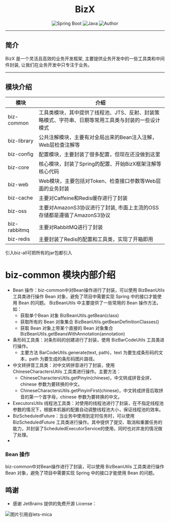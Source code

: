 <h1 align="center">BizX</h1>
<p align="center">
  <img src="https://img.shields.io/badge/Spring%20Boot-2.7.18-brightgreen" alt="Spring Boot"/>
  <img src="https://img.shields.io/badge/Java-8-blue" alt="Java"/>
  <img src="https://img.shields.io/badge/Author-francis-orange" alt="Author" />
</p>
<hr>


## 简介

BizX 是一个灵活且高效的业务开发框架, 主要提供业务开发中的一些工具类和中间件封装, 让我们在业务开发中只专注于业务。


-------------------------------------------------------------------------------

## 模块介绍

| 模块           | 介绍                                                  |
|--------------|-----------------------------------------------------|
| biz-common   | 工具类模块，其中提供了线程池、JTS、反射、封装策略模式、字符串、日期等常用工具类与封装的一些设计模式 |
| biz-library  | 公共注解模块，主要有对全局出来的Bean注入注解，Web层检查注解等                  |
| biz-config   | 配置模块，主要封装了很多配置，但现在还没做到这里                            |
| biz-core     | 核心模块，封装了Spring的配置、开始BizX框架注解等核心代码                   |
| biz-web      | Web模块，主要包括对Token、检查接口参数等Web层面的业务封装                  |
| biz-cache    | 主要对Caffeine和Redis缓存进行了封装                            |
| biz-oss      | 主要对AmazonS3协议进行了封装, 市面上主流的OSS存储都是遵循了AmazonS3协议      |
| biz-rabbitmq | 主要对RabbitMQ进行了封装                                    |
| biz-redis    | 主要封装了Redis的配置和工具类，实现了开箱即用                           |

引入biz-all可把所有的jar包都引入

# biz-common 模块内部介绍
- Bean 操作：biz-common中对Bean操作进行了封装，可以使用 BizBeanUtils 工具类进行操作 Bean 对象，避免了项目中需要实现 Spring 中的接口才能使用 Bean 的问题。
  BizBeanUtils 中主要提供了一些常用的 Bean 操作方法，如：
  - 获取单个Bean 对象 BizBeanUtils.getBean(class)
  - 获取所有的 Bean 对象集合 BizBeanUtils.getBeanDefinitionClasses()
  - 获取 Bean 对象上带某个直接的 Bean 对象集合 BizBeanUtils.getBeansWithAnnotation(annotation)
- 条形码工具类：对条形码的创建进行了封装，使用 BizBarCodeUtils 工具类进行操作。
  - 主要方法 BarCodeUtils.generate(text, path)，text 为要生成条形码的文本，path 为要生成的条形码图片路径。
- 中文转拼音工具类：对中文转拼音进行了封装，使用 ChineseCharactersUtils 工具类进行操作。主要方法：
  - ChineseCharactersUtils.getPinyin(chinese)，中文转成拼音全拼，chinese 参数为要转换的中文。
  - ChineseCharactersUtils.getPinyinFirst(chinese)，中文转成拼音后取拼音的第一个首字母，chinese 参数为要转换的中文。
- ExecutorsUtils 线程池工具类：对使用的线程池进行了封装，在不指定线程池参数的情况下，根据本机器的配置自动调整线程池大小，保证线程池的效率。
- BizScheduledFuture：当业务中使用到定时任务时，可以使用 BizScheduledFuture 工具类进行操作。其中提供了提交、取消和重置任务的能力，并封装了ScheduledExecutorService的使用，同时也对并发的情况做了处理。
- 



### Bean 操作
biz-common中对Bean操作进行了封装，可以使用 BizBeanUtils 工具类进行操作 Bean 对象，避免了项目中需要实现 Spring 中的接口才能使用 Bean 的问题。



## 鸣谢

- 感谢 JetBrains 提供的免费开源 License：

<p>
<img src="https://images.gitee.com/uploads/images/2020/0406/220236_f5275c90_5531506.png" alt="图片引用自lets-mica" style="float:left;">
</p>